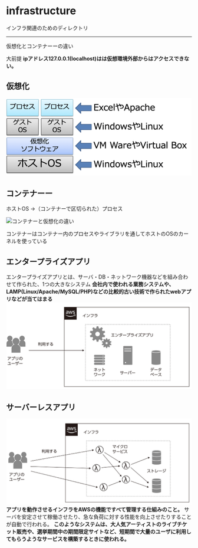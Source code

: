 # infrastructure

インフラ関連のためのディレクトリ


---

仮想化とコンテナーーの違い

大前提
**ipアドレス127.0.0.1(localhost)はは仮想環境外部からはアクセスできない。**

## 仮想化

![仮想化](image/仮想化.png)

## コンテナーー

ホストOS →（コンテナーで区切られた）プロセス

![コンテナーと仮想化の違い](image/コンテナーと仮想化の違い.png)

コンテナーはコンテナー内のプロセスやライブラリを通してホストのOSのカーネルを使っている

## エンタープライズアプリ

エンタープライズアプリとは、サーバ・DB・ネットワーク機器などを組み合わせて作られた、1つの大きなシステム
**会社内で使われる業務システムや、LAMP(Linux/Apache/MySQL/PHP)などの比較的古い技術で作られたwebアプリなどが当てはまる**
![エンタープライズ](image/エンタープライズ.png)


## サーバーレスアプリ

![サーバーレス](image/サーバーレス.png)
**アプリを動作させるインフラをAWSの機能ですべて管理する仕組みのこと。**
サーバを安定させて稼働させたり、急な負荷に対する性能を向上させたりすることが自動で行われる。
**このようなシステムは、大人気アーティストのライブチケット販売や、選挙期間中の期間限定サイトなど、短期間で大量のユーザに利用してもらうようなサービスを構築するときに使われる。**
